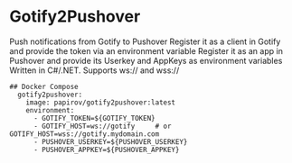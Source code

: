 # Gotify2Pushover

Push notifications from Gotify to Pushover
Register it as a client in Gotify and provide the token via an environment variable
Register it as an app in Pushover and provide its Userkey and AppKeys as environment variables
Written in C#/.NET.  Supports ws:// and wss://

```
## Docker Compose
  gotify2pushover:
    image: papirov/gotify2pushover:latest
    environment:
      - GOTIFY_TOKEN=${GOTIFY_TOKEN}
      - GOTIFY_HOST=ws://gotify     # or GOTIFY_HOST=wss://gotify.mydomain.com
      - PUSHOVER_USERKEY=${PUSHOVER_USERKEY}
      - PUSHOVER_APPKEY=${PUSHOVER_APPKEY}
```
